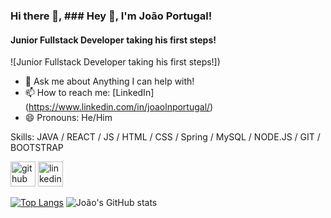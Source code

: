 ### Hi there 👋, ### Hey 👋, I'm João Portugal! ###
#### Junior Fullstack Developer taking his first steps!
![Junior Fullstack Developer taking his first steps!])

- 💬 Ask me about Anything I can help with!
- 📫 How to reach me: [LinkedIn] (https://www.linkedin.com/in/joaolnportugal/)
- 😄 Pronouns: He/Him


Skills: JAVA / REACT / JS / HTML / CSS / Spring /  MySQL / NODE.JS / GIT / BOOTSTRAP




[<img src='https://cdn.jsdelivr.net/npm/simple-icons@3.0.1/icons/github.svg' alt='github' height='40'>](https://github.com/joaolnportugal)  [<img src='https://cdn.jsdelivr.net/npm/simple-icons@3.0.1/icons/linkedin.svg' alt='linkedin' height='40'>](https://www.linkedin.com/in/joaolnportugal/)  



[![Top Langs](https://github-readme-stats.vercel.app/api/top-langs/?username=joaolnportugal&layout=compact)](https://github.com/joaolnportugal/github-readme-stats)
![João's GitHub stats](https://github-readme-stats.vercel.app/api?username=joaolnportugal&show_icons=true&theme=radical)




